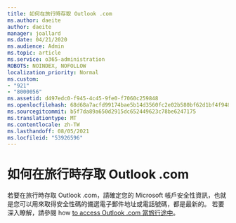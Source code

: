 ```yaml
---
title: 如何在旅行時存取 Outlook .com
ms.author: daeite
author: daeite
manager: joallard
ms.date: 04/21/2020
ms.audience: Admin
ms.topic: article
ms.service: o365-administration
ROBOTS: NOINDEX, NOFOLLOW
localization_priority: Normal
ms.custom:
- "921"
- "8000056"
ms.assetid: d497edc0-f945-4c45-9fe0-f7060c259848
ms.openlocfilehash: 68d68a7acfd99174bae5b14d3560fc2e02b580bf62d1bf4f948543708c901a8e
ms.sourcegitcommit: b5f7da89a650d2915dc652449623c78be6247175
ms.translationtype: MT
ms.contentlocale: zh-TW
ms.lasthandoff: 08/05/2021
ms.locfileid: "53926596"
---
```

# <a name="how-to-access-outlookcom-while-traveling"></a>如何在旅行時存取 Outlook .com

若要在旅行時存取 Outlook .com，請確定您的 Microsoft 帳戶安全性資訊，也就是您可以用來取得安全性碼的備選電子郵件地址或電話號碼，都是最新的。 若要深入瞭解，請參閱 how [to access Outlook .com 當旅行途中](https://support.office.com/article/c44f16da-7156-4890-853c-286aafeda87e?wt.mc_id=Office_Outlook_com_Alchemy)。
